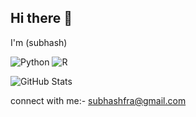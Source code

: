 ## Hi there 👋
I'm (subhash)
<!--
**rockkars/rockkars** is a ✨ _special_ ✨ repository because its `README.md` (this file) appears on your GitHub profile.

Here are some ideas to get you started:
-     I'm currently Attending MGIT 
- 🌱 I’m currently learning python,DSA,spring Boot
- 👯 I’m looking to collaborate on machine learning Project
- 💬 Ask me about chess!
- 📫 How to reach me: mail me on sreekarmuthyala@gmail.com / msreekar_cse2305g7@mgit.ac.in
- 😄 Pronouns: ...
- ⚡ Fun fact: I once debugged a 30-line error just by adding a semicolon
-->
![Python](https://img.shields.io/badge/Python-Intermediate-yellow?style=for-the-badge&logo=python)
![R](https://img.shields.io/badge/R-Intermediate-blue?style=for-the-badge&logo=r&logoColor=white)

![GitHub Stats](https://github-readme-stats.vercel.app/api?username=subhash&show_icons=true)

connect with me:- subhashfra@gmail.com




